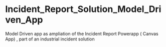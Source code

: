 # Incident_Report_Solution_Model_Driven_App
Model Driven app as ampliation of the Incident Report Powerapp ( Canvas App) , part of an industrial incident solution
